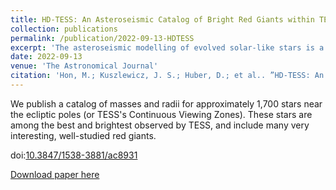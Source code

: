 ```yaml
---
title: HD-TESS: An Asteroseismic Catalog of Bright Red Giants within TESS Continuous Viewing Zones
collection: publications
permalink: /publication/2022-09-13-HDTESS
excerpt: 'The asteroseismic modelling of evolved solar-like stars is a complex, high-dimensional optimization problem. Here, we introduce deep learning as a novel, computationally-feasible method to identify good matching models to observed subgiants from the *Kepler* mission.'
date: 2022-09-13
venue: 'The Astronomical Journal'
citation: 'Hon, M.; Kuszlewicz, J. S.; Huber, D.; et al.. ”HD-TESS: An Asteroseismic Catalog of Bright Red Giants within TESS Continuous Viewing Zones”, 2022, AJ, 164, 135'
---
```

We publish a catalog of masses and radii for approximately 1,700 stars near the ecliptic poles (or TESS's Continuous Viewing Zones). These stars are among the best and brightest observed by TESS, and include many very interesting, well-studied red giants.


doi:[10.3847/1538-3881/ac8931](https://iopscience.iop.org/article/10.3847/1538-3881/ac8931)

[Download paper here](https://arxiv.org/pdf/2208.06478)

